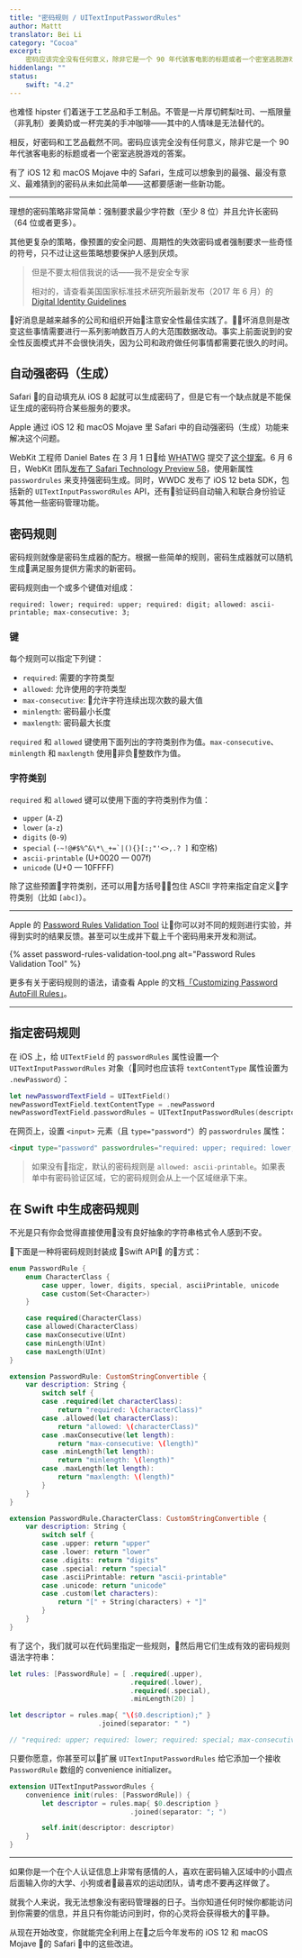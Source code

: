 ```yaml
---
title: "密码规则 / UITextInputPasswordRules"
author: Mattt
translator: Bei Li
category: "Cocoa"
excerpt: 
    密码应该完全没有任何意义，除非它是一个 90 年代骇客电影的标题或者一个密室逃脱游戏的答案。
hiddenlang: ""
status:
    swift: "4.2"
---
```


也难怪 hipster 们着迷于工艺品和手工制品。不管是一片厚切鳄梨吐司、一瓶限量（非乳制）姜黄奶或一杯完美的手冲咖啡——其中的人情味是无法替代的。

相反，好密码和工艺品截然不同。密码应该完全没有任何意义，除非它是一个 90 年代骇客电影的标题或者一个密室逃脱游戏的答案。

有了 iOS 12 和 macOS Mojave 中的 Safari，生成可以想象到的最强、最没有意义、最难猜到的密码从未如此简单——这都要感谢一些新功能。

---

理想的密码策略非常简单：强制要求最少字符数（至少 8 位）并且允许长密码（64 位或者更多）。

其他更复杂的策略，像预置的安全问题、周期性的失效密码或者强制要求一些奇怪的符号，只不过让这些策略想要保护人感到厌烦。

> 但是不要太相信我说的话——我不是安全专家
>
> 相对的，请查看美国国家标准技术研究所最新发布（2017 年 6 月）的 [Digital Identity Guidelines](https://nvlpubs.nist.gov/nistpubs/SpecialPublications/NIST.SP.800-63b.pdf)

好消息是越来越多的公司和组织开始注意安全性最佳实践了。坏消息则是改变这些事情需要进行一系列影响数百万人的大范围数据改动。事实上前面说到的安全性反面模式并不会很快消失，因为公司和政府做任何事情都需要花很久的时间。

## 自动强密码（生成）

Safari 的自动填充从 iOS 8 起就可以生成密码了，但是它有一个缺点就是不能保证生成的密码符合某些服务的要求。

Apple 通过 iOS 12 和 macOS Mojave 里 Safari 中的自动强密码（生成）功能来解决这个问题。

WebKit 工程师 Daniel Bates 在 3 月 1 日给 <acronym title="Web Hypertext Application Technology Working Group">WHATWG</acronym> 提交了[这个提案](https://github.com/whatwg/html/issues/3518)。6 月 6 日，WebKit 团队[发布了 Safari Technology Preview 58](https://webkit.org/blog/8327/safari-technology-preview-58-with-safari-12-features-is-now-available/)，使用新属性 `passwordrules` 来支持强密码生成。同时，WWDC 发布了 iOS 12 beta SDK，包括新的 `UITextInputPasswordRules` API，还有验证码自动输入和联合身份验证等其他一些密码管理功能。

## 密码规则

密码规则就像是密码生成器的配方。根据一些简单的规则，密码生成器就可以随机生成满足服务提供方需求的新密码。

密码规则由一个或多个键值对组成：

`required: lower; required: upper; required: digit; allowed: ascii-printable; max-consecutive: 3;`

### 键

每个规则可以指定下列键：

- `required`: 需要的字符类型
- `allowed`: 允许使用的字符类型
- `max-consecutive`: 允许字符连续出现次数的最大值
- `minlength`: 密码最小长度
- `maxlength`: 密码最大长度

`required` 和 `allowed` 键使用下面列出的字符类别作为值。`max-consecutive`、`minlength` 和 `maxlength` 使用非负整数作为值。

### 字符类别

`required` 和 `allowed` 键可以使用下面的字符类别作为值：

- `upper` (`A-Z`)
- `lower` (`a-z`)
- `digits` (`0-9`)
- `special` (`` -~!@#$%^&\*\_+=`|(){}[:;"'<>,.? ] `` 和空格)
- `ascii-printable` (U+0020 — 007f)
- `unicode` (U+0 — 10FFFF)

除了这些预置字符类别，还可以用方括号包住 ASCII 字符来指定自定义字符类别（比如 `[abc]`）。

---

Apple 的 [Password Rules Validation Tool](https://developer.apple.com/password-rules/) 让你可以对不同的规则进行实验，并得到实时的结果反馈。甚至可以生成并下载上千个密码用来开发和测试。

{% asset password-rules-validation-tool.png alt="Password Rules Validation Tool" %}

更多有关于密码规则的语法，请查看 Apple 的文档[「Customizing Password AutoFill Rules」](https://developer.apple.com/documentation/security/password_autofill/customizing_password_autofill_rules)。

---

## 指定密码规则

在 iOS 上，给 `UITextField` 的 `passwordRules` 属性设置一个 `UITextInputPasswordRules` 对象（同时也应该将 `textContentType` 属性设置为 `.newPassword`）：

```swift
let newPasswordTextField = UITextField()
newPasswordTextField.textContentType = .newPassword
newPasswordTextField.passwordRules = UITextInputPasswordRules(descriptor: "required: upper; required: lower; required: digit; max-consecutive: 2; minlength: 8;")
```

在网页上，设置 `<input>` 元素（且 `type="password"`）的 `passwordrules` 属性：

```html
<input type="password" passwordrules="required: upper; required: lower; required: special; max-consecutive: 3;"/>
```

> 如果没有指定，默认的密码规则是 `allowed: ascii-printable`。如果表单中有密码验证区域，它的密码规则会从上一个区域继承下来。

## 在 Swift 中生成密码规则

不光是只有你会觉得直接使用没有良好抽象的字符串格式令人感到不安。

下面是一种将密码规则封装成 Swift API 的方式：

```swift
enum PasswordRule {
    enum CharacterClass {
        case upper, lower, digits, special, asciiPrintable, unicode
        case custom(Set<Character>)
    }

    case required(CharacterClass)
    case allowed(CharacterClass)
    case maxConsecutive(UInt)
    case minLength(UInt)
    case maxLength(UInt)
}

extension PasswordRule: CustomStringConvertible {
    var description: String {
        switch self {
        case .required(let characterClass):
            return "required: \(characterClass)"
        case .allowed(let characterClass):
            return "allowed: \(characterClass)"
        case .maxConsecutive(let length):
            return "max-consecutive: \(length)"
        case .minLength(let length):
            return "minlength: \(length)"
        case .maxLength(let length):
            return "maxlength: \(length)"
        }
    }
}

extension PasswordRule.CharacterClass: CustomStringConvertible {
    var description: String {
        switch self {
        case .upper: return "upper"
        case .lower: return "lower"
        case .digits: return "digits"
        case .special: return "special"
        case .asciiPrintable: return "ascii-printable"
        case .unicode: return "unicode"
        case .custom(let characters):
            return "[" + String(characters) + "]"
        }
    }
}
```

有了这个，我们就可以在代码里指定一些规则，然后用它们生成有效的密码规则语法字符串：

```swift
let rules: [PasswordRule] = [ .required(.upper),
                              .required(.lower),
                              .required(.special),
                              .minLength(20) ]

let descriptor = rules.map{ "\($0.description);" }
                      .joined(separator: " ")

// "required: upper; required: lower; required: special; max-consecutive: 3;"
```

只要你愿意，你甚至可以扩展 `UITextInputPasswordRules` 给它添加一个接收 `PasswordRule` 数组的 convenience initializer。

```swift
extension UITextInputPasswordRules {
    convenience init(rules: [PasswordRule]) {
        let descriptor = rules.map{ $0.description }
                              .joined(separator: "; ")

        self.init(descriptor: descriptor)
    }
}
```

---

如果你是一个在个人认证信息上非常有感情的人，喜欢在密码输入区域中的小圆点后面输入你的大学、小狗或者最喜欢的运动团队，请考虑不要再这样做了。

就我个人来说，我无法想象没有密码管理器的日子。当你知道任何时候你都能访问到你需要的信息，并且只有你能访问到时，你的心灵将会获得极大的平静。

从现在开始改变，你就能完全利用上在之后今年发布的 iOS 12 和 macOS Mojave 的 Safari 中的这些改进。
